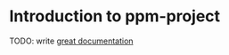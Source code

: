 # Introduction to ppm-project

TODO: write [great documentation](http://jacobian.org/writing/what-to-write/)
